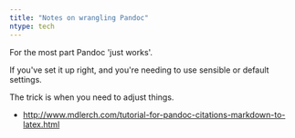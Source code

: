 ```yaml
---
title: "Notes on wrangling Pandoc"
ntype: tech
---
```

For the most part Pandoc 'just works'.

If you've set it up right, and you're needing to use sensible or default settings.

The trick is when you need to adjust things.

* <http://www.mdlerch.com/tutorial-for-pandoc-citations-markdown-to-latex.html>
